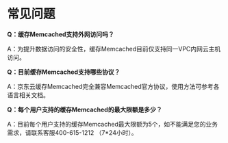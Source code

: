 # 常见问题

**Q：缓存Memcached支持外网访问吗？**

A：为提升数据访问的安全性，缓存Memcached目前仅支持同一VPC内网云主机访问。


**Q：目前缓存Memcached支持哪些协议？**

A：京东云缓存Memcached完全兼容Memcached官方协议，使用方法可参考各语言相关文档。


**Q：每个用户支持的缓存Memcached的最大限额是多少？**

A：目前每个用户支持的缓存Memcached最大限额为5个，如不能满足您的业务需求，请联系客服400-615-1212 （7*24小时）。

